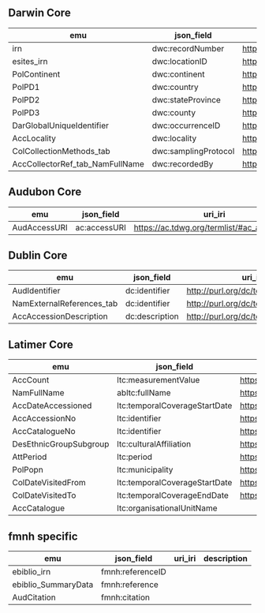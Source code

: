 ## Darwin Core
| emu | json_field | uri_iri | description |
|---|---|---|---|
| irn | dwc:recordNumber | 	http://rs.tdwg.org/dwc/terms/recordNumber | 
| esites_irn | dwc:locationID | http://rs.tdwg.org/dwc/terms/locationID |
| PolContinent | dwc:continent | http://rs.tdwg.org/dwc/terms/continent |
| PolPD1 | dwc:country |	http://rs.tdwg.org/dwc/terms/country |
| PolPD2 | dwc:stateProvince | http://rs.tdwg.org/dwc/terms/stateProvince |
| PolPD3 | dwc:county |	http://rs.tdwg.org/dwc/terms/county |
| DarGlobalUniqueIdentifier | dwc:occurrenceID | http://rs.tdwg.org/dwc/terms/occurrenceID | 
| AccLocality | dwc:locality | http://rs.tdwg.org/dwc/terms/locality |
| ColCollectionMethods_tab | dwc:samplingProtocol | http://rs.tdwg.org/dwc/iri/samplingProtocol |
| AccCollectorRef_tab_NamFullName | dwc:recordedBy | http://rs.tdwg.org/dwc/iri/recordedBy |

## Audubon Core
| emu | json_field | uri_iri | description |
|---|---|---|---|
| AudAccessURI | ac:accessURI | https://ac.tdwg.org/termlist/#ac_accessURI |

## Dublin Core
| emu | json_field | uri_iri | description |
|---|---|---|---|
| AudIdentifier | dc:identifier | http://purl.org/dc/terms/identifier |
| NamExternalReferences_tab | dc:identifier | http://purl.org/dc/terms/identifier |
| AccAccessionDescription | dc:description | http://purl.org/dc/terms/description |

## Latimer Core
| emu | json_field | uri_iri | description |
|---|---|---|---|
| AccCount | ltc:measurementValue | https://github.com/tdwg/cd/issues/292 |
| NamFullName | abltc:fullName | https://github.com/tdwg/cd/issues/308 |
| AccDateAccessioned | ltc:temporalCoverageStartDate | https://github.com/tdwg/cd/issues/68 |
| AccAccessionNo | ltc:identifier | https://github.com/tdwg/cd/issues/129 |
| AccCatalogueNo | ltc:identifier | https://github.com/tdwg/cd/issues/129 |
| DesEthnicGroupSubgroup | ltc:culturalAffiliation | https://github.com/tdwg/cd/issues/71 |
| AttPeriod | ltc:period | https://github.com/tdwg/cd/issues/259 |
| PolPopn | ltc:municipality | https://github.com/tdwg/cd/issues/143 |
| ColDateVisitedFrom | ltc:temporalCoverageStartDate | https://github.com/tdwg/cd/issues/68 |
| ColDateVisitedTo | ltc:temporalCoverageEndDate | https://github.com/tdwg/cd/issues/69 |
| AccCatalogue | ltc:organisationalUnitName | |

## fmnh specific
| emu | json_field | uri_iri | description |
|---|---|---|---|
| ebiblio_irn | fmnh:referenceID | |
| ebiblio_SummaryData | fmnh:reference | |
| AudCitation | fmnh:citation | |

